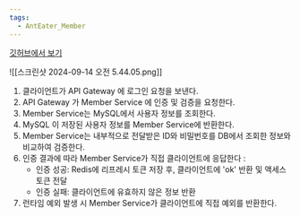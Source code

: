 ```yaml
---
tags:
  - AntEater_Member
---
```




[깃허브에서 보기](https://github.com/1seyoung/Anteater/blob/main/member-service/README_MEMBER_SERVICE.md)

![[스크린샷 2024-09-14 오전 5.44.05.png]]

1. 클라이언트가 API Gateway 에 로그인 요청을 보낸다.
2. API Gateway 가 Member Service 에 인증 및 검증을 요청한다.
3. Member Service는 MySQL에서 사용자 정보를 조회한다.
4. MySQL 이 저장된 사용자 정보를 Member Service에 반환한다.
5. Member Service는 내부적으로 전달받은 ID와 비밀번호를 DB에서 조회한 정보와 비교하여 검증한다.
6. 인증 결과에 따라 Member Service가 직접 클라이언트에 응답한다 :
    - 인증 성공: Redis에 리프레시 토큰 저장 후, 클라이언트에 'ok' 반환 및 액세스 토큰 전달
    - 인증 실패: 클라이언트에 유효하지 않은 정보 반환
7. 런타임 예외 발생 시 Member Service가 클라이언트에 직접 예외를 반환한다.
